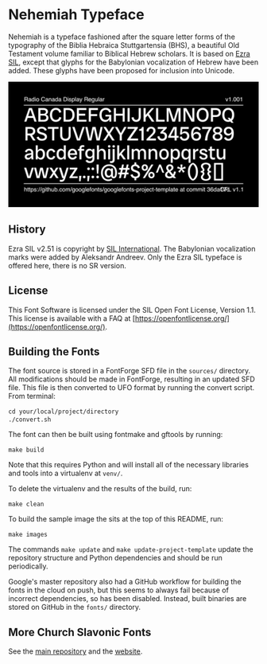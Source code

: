 # Nehemiah Typeface

Nehemiah is a typeface fashioned after the square letter forms of the typography of the Biblia Hebraica Stuttgartensia (BHS), a beautiful Old Testament volume familiar to Biblical Hebrew scholars. It is based on [Ezra SIL](https://software.sil.org/ezra/), except that glyphs for the Babylonian vocalization of Hebrew have been added. These glyphs have been proposed for inclusion into Unicode.

![Sample Image](documentation/image2.png)

## History

Ezra SIL v2.51 is copyright by [SIL International](https://software.sil.org/ezra/). The Babylonian vocalization marks were added by Aleksandr Andreev. Only the Ezra SIL typeface is offered here, there is no SR version.

## License

This Font Software is licensed under the SIL Open Font License,
Version 1.1. This license is available with a FAQ at
[https://openfontlicense.org/](https://openfontlicense.org/).

## Building the Fonts

The font source is stored in a FontForge SFD file in the `sources/` directory. All modifications should be made in FontForge, resulting in an updated SFD file. This file is then converted to UFO format by running the convert script. From terminal:

```
cd your/local/project/directory
./convert.sh
```

The font can then be built using fontmake and gftools by running:

```
make build
```

Note that this requires Python and will install all of the necessary libraries and tools into a virtualenv at `venv/`.

To delete the virtualenv and the results of the build, run:

```
make clean
```

To build the sample image the sits at the top of this README, run:

```
make images
```

The commands `make update` and `make update-project-template` update the repository structure and Python dependencies and should be run periodically.

Google's master repository also had a GitHub workflow for building the fonts in the cloud on push, but this seems to always fail because of incorrect dependencies, so has been disabled. Instead, built binaries are stored on GitHub in the `fonts/` directory.

## More Church Slavonic Fonts

See the [main repository](https://github.com/typiconman/fonts-cu/issues) and the [website](https://sci.ponomar.net/fonts.html).